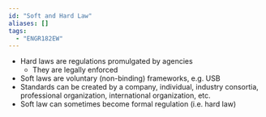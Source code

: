 ```yaml
---
id: "Soft and Hard Law"
aliases: []
tags:
  - "ENGR182EW"
---
```


- Hard laws are regulations promulgated by agencies
  - They are legally enforced
- Soft laws are voluntary (non-binding) frameworks, e.g. USB
- Standards can be created by a company, individual, industry consortia,
  professional organization, international organization, etc.
- Soft law can sometimes become formal regulation (i.e. hard law)
